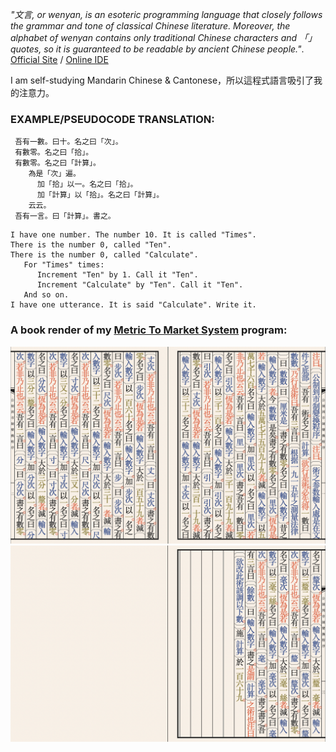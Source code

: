 *"文言, or wenyan, is an esoteric programming language that closely follows the grammar and tone of classical Chinese literature. Moreover, the alphabet of wenyan contains only traditional Chinese characters and 「」 quotes, so it is guaranteed to be readable by ancient Chinese people."*.
[Official Site](https://wy-lang.org/) / [Online IDE](https://ide.wy-lang.org/)  

I am self-studying Mandarin Chinese & Cantonese，所以這程式語言吸引了我的注意力。

### EXAMPLE/PSEUDOCODE TRANSLATION:
```
 吾有一數。曰十。名之曰「次」。
 有數零。名之曰「拾」。
 有數零。名之曰「計算」。
    為是「次」遍。
      加「拾」以一。名之曰「拾」。
      加「計算」以「拾」。名之曰「計算」。
    云云。
 吾有一言。曰「計算」。書之。
``` 
```
I have one number. The number 10. It is called "Times".
There is the number 0, called "Ten".
There is the number 0, called "Calculate".
   For "Times" times:
      Increment "Ten" by 1. Call it "Ten".
      Increment "Calculate" by "Ten". Call it "Ten".
   And so on.
I have one utterance. It is said "Calculate". Write it.
```
### A book render of my [Metric To Market System](https://github.com/CallumBeaney/WenYan-Experiments/blob/adf56dce9460f203b12a80fcc80e48bb7c3e1a92/METRIC_TO_SHIZHI_CONVERTER.txt) program:

![](.wy_FILES/converter1.png)
![](.wy_FILES/converter2.png)
